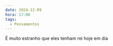 ```yaml
---
date: 2024-12-09
hora: 17:00
tags:
  - Pensamentos
---
```


É muito estranho que eles tenham rei hoje em dia


